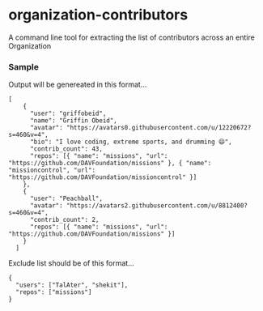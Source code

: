 # organization-contributors

A command line tool for extracting the list of contributors across an entire Organization



### Sample

Output will be genereated in this format...

```
[
    {
      "user": "griffobeid",
      "name": "Griffin Obeid",
      "avatar": "https://avatars0.githubusercontent.com/u/12220672?s=460&v=4",
      "bio": "I love coding, extreme sports, and drumming 😄",
      "contrib_count": 43,
      "repos": [{ "name": "missions", "url": "https://github.com/DAVFoundation/missions" }, { "name": "missioncontrol", "url": "https://github.com/DAVFoundation/missioncontrol" }]
    },
    {
      "user": "Peachball",
      "avatar": "https://avatars2.githubusercontent.com/u/8812400?s=460&v=4",
      "contrib_count": 2,
      "repos": [{ "name": "missions", "url": "https://github.com/DAVFoundation/missions" }]
    }
  ]

```

Exclude list should be of this format...

```
{
  "users": ["TalAter", "shekit"],
  "repos": ["missions"]
}
```
